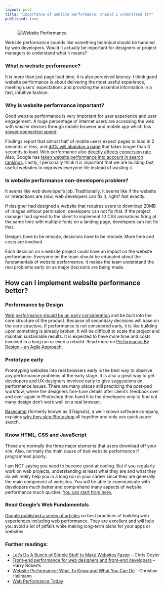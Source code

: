 ```yaml
---
layout: post
title: "Importance of website performance: Should I understand it?"
published: true
---
```


<figure>
	<img src="{{ site.baseurl }}/images/website-performance.jpg" alt="Website Performance">
</figure>
Website performance sounds like something technical should be handled by web developers. Would it actually be important for designers or project managers to understand what it means?

### What is website performance?
It is more than just page load time, it is also perceived latency. I think good website performance is about delivering the most useful experience, meeting users’ expectations and providing the essential information in a fast, intuitive fashion.

### Why is website performance important?
Good website performance is very important for user experience and user engagement. A huge percentage of internet users are accessing the web with smaller devices through mobile browser and mobile app which has [slower connection speed](http://www.stevesouders.com/blog/2014/10/09/do-u-webview/).

Findings report that almost half of mobile users expect pages to load in 2 seconds or less, and [40% will abandon a page](http://www.webperformancetoday.com/2014/10/22/2014-mobile-ecommerce-page-speed-web-performance/) that takes longer than 3 seconds to load. Web performance also [directly affects conversion rate](http://www.webperformancetoday.com/2014/04/09/web-page-speed-affect-conversions-infographic/). Also, Google has [taken website performance into account in search rankings](https://googlewebmastercentral.blogspot.com.au/2010/04/using-site-speed-in-web-search-ranking.html). Lastly, I personally think it is important that we are building fast, useful websites to improves everyone life instead of wasting it.

### Is website performance non-developers problem?
It seems like web developer’s job.
Traditionally, it seems like if the website or interactions are slow, web developers can fix it, right? Not exactly.

If designer had designed a website that requires users to download 20MB of images without permission, developers can not fix that. If the project manager had agreed to the client to implement 10 CSS animations firing at the same time with multiple fonts on a landing page, developers can not fix that.

Designs have to be remade, decisions have to be remade. More time and costs are involved.

Each decision on a website project could have an impact on the website performance. Everyone on the team should be educated about the fundamentals of website performance. It makes the team understand the real problems early on as major decisions are being made.


## How can I implement website performance better?

### Performance by Design
[Web performance should be an early consideration](http://bradfrost.com/blog/post/performance-as-design/) and be built into the core structure of the product. Because all secondary decisions will base on the core structure. If performance is not considered early, it is like building upon something is already broken. It will be difficult to scale the project and maintain sustainable results. It is expected to have more time and costs involved in a long run or even a rebuild. Read more on [Performance By Design – an Agile Approach](http://www.perftesting.co.uk/performance-by-design-an-agile-approach/2011/11/18/).

### Prototype early
Prototyping websites into real browsers early is the best way to observe any performance problems at the early stage. It is also a great way to get developers and UX designers involved early to give suggestions on performance issues. There are many places still practicing the post-psd workflow, where the designers fine-tune details after client’s feedback over and over again in Photoshop then hand it to the developers only to find out many design don’t work well on a real browser.

[Basecamp](http://www.wikiwand.com/en/Basecamp_(company)) (formerly known as 37signals), a well-known software company, explains [why they skip Photoshop](https://signalvnoise.com/posts/1061-why-we-skip-photoshop) all together and only use quick paper sketch.

### Know HTML, CSS and JavaScript
These are normally the three major elements that users download off your site. Also, normally the main cause of bad website performance if programmed poorly.

I am NOT saying you need to become good at coding. But if you regularly work on web projects, understanding at least what they are and what they do will really help you in a long run in your career since they are generally the main component of websites. You will be able to communicate with developers much better and comprehend many aspects of website performance much quicker. [You can start from here.](http://htmldog.com/guides/html/beginner/)

### Read Google’s Web Fundamentals
[Google published a series of articles](https://developers.google.com/web/fundamentals/) on best practices of building web experiences including web performance. They are excellent and will help you avoid a lot of pitfalls while making long-term plans for your apps or websites.


### Further readings:

- [Let’s Do A Bunch of Simple Stuff to Make Websites Faster](https://speakerdeck.com/chriscoyier/lets-do-a-bunch-of-simple-stuff-to-make-websites-faster) – Chris Coyier
- [Front-end performance for web designers and front-end developers](http://csswizardry.com/2013/01/front-end-performance-for-web-designers-and-front-end-developers/) – Harry Roberts
- [Website Performance: What To Know and What You Can Do](https://www.smashingmagazine.com/2010/01/page-performance-what-to-know-and-what-you-can-do/) – Christian Heilmann
- [Web Performance Today](http://www.webperformancetoday.com/)